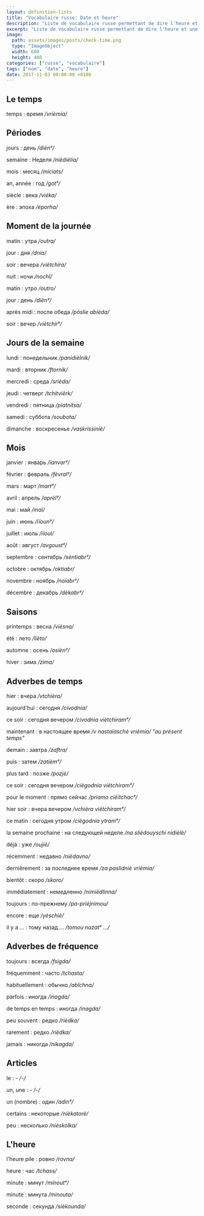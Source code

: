 ```yaml
---
layout: definition-lists
title: "Vocabulaire russe: Date et heure"
description: "Liste de vocabulaire russe permettant de dire l'heure et une date."
excerpt: "Liste de vocabulaire russe permettant de dire l'heure et une date."
image:
  path: assets/images/posts/check-time.png
  type: "ImageObject"
  width: 600
  height: 400
categories: ["russe", "vocabulaire"]
tags: ["nom", "date", "heure"]
date: 2017-11-03 00:00:00 +0100
---
```


## Le temps

temps
: время
*/vrièmia/*


## Périodes

jours
: день
*/diénʸ/*

semaine
: Неделя
*/nièdiélia/*

mois
: месяц
*/miciats/*

an, année
: год
*/gotᵉ/*

siècle
: века
*/viéka/*

ère
: эпоха
*/éporha/*


## Moment de la journée

matin
: утра
*/outra/*

jour
: дня
*/dnia/*

soir
: вечера
*/viètchira/*

nuit
: ночи
*/nochî/*

matin
: утро
*/outro/*

jour
: день
*/diènʸ/*

après midi
: после обеда
*/pósliе abiéda/*

soir
: вечер
*/viètchirᵉ/*


## Jours de la semaine

lundi
: понедельник
*/panidièlnik/*

mardi
: вторник
*/ftornik/*

mercredi
: среда
*/srièda/*

jeudi
: четверг
*/tchitvièrk/*

vendredi
: пятница
*/piatnitsa/*

samedi
: суббота
*/soubota/*

dimanche
: воскресенье
*/vaskrissiniè/*


## Mois

janvier
: январь
*/ïanvarʸ/*

février
: февраль
*/fèvralʸ/*

mars
: март
*/martᵉ/*

avril
: апрель
*/aprèlʸ/*

mai
: май
*/maï/*

juin
: июнь
*/iïounʸ/*

juillet
: июль
*/iïoul/*

août
: август
*/avgoustᵉ/*

septembre
: сентябрь
*/sèntiabrʸ/*

octobre
: октябрь
*/oktiabr/*

novembre
: ноябрь
*/noïabrʸ/*

décembre
: декабрь
*/dèkabrʸ/*


## Saisons

printemps
: весна
*/vièsna/*

été
: лето
*/lièto/*

automne
: осень
*/osiènʸ/*

hiver
: зима
*/zima/*


## Adverbes de temps

hier
: вчера
*/vtchièra/*

aujourd'hui
: сегодня
*/civodnia/*

ce soir
: сегодня вечером
*/civodnia viètchiramᵉ/*

maintenant
: в настоящее время
*/v nastaïaschè vrièmia/  "au présent temps"*

demain
: завтра
*/zaftra/*

puis
: затем
*/zatièmᵉ/*

plus tard
: позже
*/pozjè/*

ce soir
: сегодня вечером
*/ciègodnia viètchiramᵉ/*

pour le moment
: прямо сейчас
*/priamo cièïtchacᵉ/*

hier soir
: вчера вечером
*/vchièra viètchiramᵉ/*

ce matin
: сегодня утром
*/ciègodnia ytramᵉ/*

la semaine prochaine
: на следующей неделе
*/na slièdouyschi nidièlè/*

déjà
: уже
*/oujiè/*

récemment
: недавно
*/nièdavno/*

dernièrement
: за последнее время
*/za paslidniè vrièmia/*

bientôt
: скоро
*/skoro/*

immédiatement
: немедленно
*/nimièdlinna/*

toujours
: по-прежнему
*/pa-prièjnimou/*

encore
: еще
*/yèschiè/*

il y a …
: тому назад …
*/tomou nazatᵉ …/*


## Adverbes de fréquence

toujours
: всегда
*/fsigda/*

fréquemment
: часто
*/tchasta/*

habituellement
: обычно
*/abîchna/*

parfois
: иногда
*/inagda/*

de temps en temps
: иногда
*/inagda/*

peu souvent
: редко
*/rièdka/*

rarement
: редко
*/rièdka/*

jamais
: никогда
*/nikagda/*


## Articles

le
: -
*/-/*

un, une
: -
*/-/*

un (nombre)
: один
*/adinᵉ/*

certains
: некоторые
*/nièkatorè/*

peu
: несколько
*/nièskolka/*



## L'heure

l'heure pile
: ровно
*/rovna/*

heure
: час
*/tchass/*

minute
: минут
*/minoutᵉ/*

minute
: минута
*/minouta/*

seconde
: секунда
*/sièkounda/*
